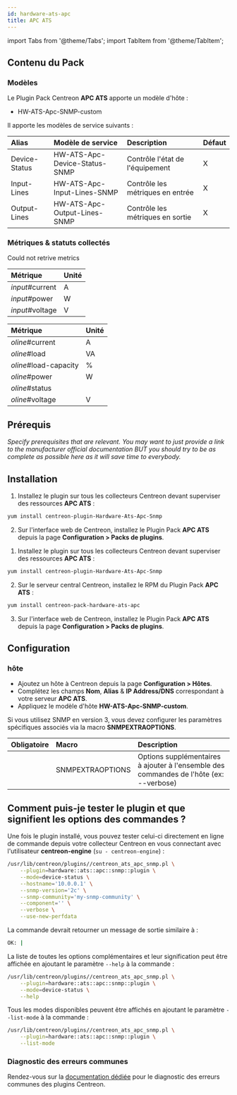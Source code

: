 ```yaml
---
id: hardware-ats-apc
title: APC ATS
---
```

import Tabs from '@theme/Tabs';
import TabItem from '@theme/TabItem';


## Contenu du Pack

### Modèles

Le Plugin Pack Centreon **APC ATS** apporte un modèle d'hôte :

* HW-ATS-Apc-SNMP-custom

Il apporte les modèles de service suivants :

| Alias         | Modèle de service             | Description                      | Défaut |
|:--------------|:------------------------------|:---------------------------------|:-------|
| Device-Status | HW-ATS-Apc-Device-Status-SNMP | Contrôle l'état de l'équipement  | X      |
| Input-Lines   | HW-ATS-Apc-Input-Lines-SNMP   | Contrôle les métriques en entrée | X      |
| Output-Lines  | HW-ATS-Apc-Output-Lines-SNMP  | Contrôle les métriques en sortie | X      |

### Métriques & statuts collectés

<Tabs groupId="sync">
<TabItem value="Device-Status" label="Device-Status">

Could not retrive metrics

</TabItem>
<TabItem value="Input-Lines" label="Input-Lines">

| Métrique        | Unité |
|:----------------|:------|
| *input*#current | A     |
| *input*#power   | W     |
| *input*#voltage | V     |

</TabItem>
<TabItem value="Output-Lines" label="Output-Lines">

| Métrique              | Unité |
|:----------------------|:------|
| *oline*#current       | A     |
| *oline*#load          | VA    |
| *oline*#load-capacity | %     |
| *oline*#power         | W     |
| *oline*#status        |       |
| *oline*#voltage       | V     |

</TabItem>
</Tabs>

## Prérequis

*Specify prerequisites that are relevant. You may want to just provide a link
to the manufacturer official documentation BUT you should try to be as complete
as possible here as it will save time to everybody.*

## Installation

<Tabs groupId="sync">
<TabItem value="Online License" label="Online License">

1. Installez le plugin sur tous les collecteurs Centreon devant superviser des ressources **APC ATS** :

```bash
yum install centreon-plugin-Hardware-Ats-Apc-Snmp
```

2. Sur l'interface web de Centreon, installez le Plugin Pack **APC ATS** depuis la page **Configuration > Packs de plugins**.

</TabItem>
<TabItem value="Offline License" label="Offline License">

1. Installez le plugin sur tous les collecteurs Centreon devant superviser des ressources **APC ATS** :

```bash
yum install centreon-plugin-Hardware-Ats-Apc-Snmp
```

2. Sur le serveur central Centreon, installez le RPM du Plugin Pack **APC ATS** :

```bash
yum install centreon-pack-hardware-ats-apc
```

3. Sur l'interface web de Centreon, installez le Plugin Pack **APC ATS** depuis la page **Configuration > Packs de plugins**.

</TabItem>
</Tabs>

## Configuration

### hôte

* Ajoutez un hôte à Centreon depuis la page **Configuration > Hôtes**.
* Complétez les champs **Nom**, **Alias** & **IP Address/DNS** correspondant à votre serveur **APC ATS**.
* Appliquez le modèle d'hôte **HW-ATS-Apc-SNMP-custom**.

Si vous utilisez SNMP en version 3, vous devez configurer les paramètres
spécifiques associés via la macro **SNMPEXTRAOPTIONS**.

| Obligatoire | Macro            | Description                                                                            |
|:------------|:-----------------|:---------------------------------------------------------------------------------------|
|             | SNMPEXTRAOPTIONS | Options supplémentaires à ajouter à l'ensemble des commandes de l'hôte (ex: --verbose) |

## Comment puis-je tester le plugin et que signifient les options des commandes ?

Une fois le plugin installé, vous pouvez tester celui-ci directement en ligne
de commande depuis votre collecteur Centreon en vous connectant avec
l'utilisateur **centreon-engine** (`su - centreon-engine`) :

```bash
/usr/lib/centreon/plugins//centreon_ats_apc_snmp.pl \
    --plugin=hardware::ats::apc::snmp::plugin \
    --mode=device-status \
    --hostname='10.0.0.1' \
    --snmp-version='2c' \
    --snmp-community='my-snmp-community' \
    --component='' \
    --verbose \
    --use-new-perfdata
```

La commande devrait retourner un message de sortie similaire à :

```bash
OK: | 
```

La liste de toutes les options complémentaires et leur signification peut être
affichée en ajoutant le paramètre `--help` à la commande :

```bash
/usr/lib/centreon/plugins//centreon_ats_apc_snmp.pl \
    --plugin=hardware::ats::apc::snmp::plugin \
    --mode=device-status \
    --help
```

Tous les modes disponibles peuvent être affichés en ajoutant le paramètre
`--list-mode` à la commande :

```bash
/usr/lib/centreon/plugins//centreon_ats_apc_snmp.pl \
    --plugin=hardware::ats::apc::snmp::plugin \
    --list-mode
```

### Diagnostic des erreurs communes

Rendez-vous sur la [documentation dédiée](../getting-started/how-to-guides/troubleshooting-plugins.md)
pour le diagnostic des erreurs communes des plugins Centreon.